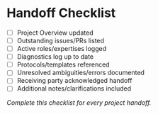 # Handoff Checklist

- [ ] Project Overview updated
- [ ] Outstanding issues/PRs listed
- [ ] Active roles/expertises logged
- [ ] Diagnostics log up to date
- [ ] Protocols/templates referenced
- [ ] Unresolved ambiguities/errors documented
- [ ] Receiving party acknowledged handoff
- [ ] Additional notes/clarifications included

_Complete this checklist for every project handoff._